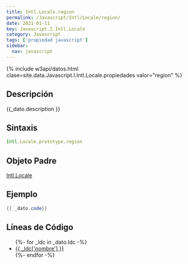 ```yaml
---
title: Intl.Locale.region
permalink: /Javascript/Intl/Locale/region/
date: 2021-01-11
key: Javascript.I.Intl.Locale
category: Javascript
tags: ['propiedad javascript']
sidebar: 
  nav: javascript
---
```


{% include w3api/datos.html clase=site.data.Javascript.I.Intl.Locale.propiedades valor="region" %}

## Descripción
{{_dato.description }}

## Sintaxis
~~~javascript
Intl.Locale.prototype.region
~~~

## Objeto Padre
[Intl.Locale](/Javascript/Intl/Locale/)

## Ejemplo
~~~java
{{ _dato.code}}
~~~

## Líneas de Código
<ul>
{%- for _ldc in _dato.ldc -%}
   <li>
       <a href="{{_ldc['url'] }}">{{ _ldc['nombre'] }}</a>
   </li>
{%- endfor -%}
</ul>
